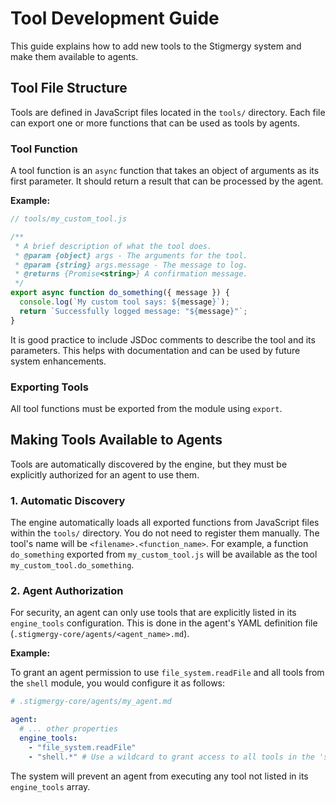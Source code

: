 # Tool Development Guide

This guide explains how to add new tools to the Stigmergy system and make them available to agents.

## Tool File Structure

Tools are defined in JavaScript files located in the `tools/` directory. Each file can export one or more functions that can be used as tools by agents.

### Tool Function

A tool function is an `async` function that takes an object of arguments as its first parameter. It should return a result that can be processed by the agent.

**Example:**

```javascript
// tools/my_custom_tool.js

/**
 * A brief description of what the tool does.
 * @param {object} args - The arguments for the tool.
 * @param {string} args.message - The message to log.
 * @returns {Promise<string>} A confirmation message.
 */
export async function do_something({ message }) {
  console.log(`My custom tool says: ${message}`);
  return `Successfully logged message: "${message}"`;
}
```

It is good practice to include JSDoc comments to describe the tool and its parameters. This helps with documentation and can be used by future system enhancements.

### Exporting Tools

All tool functions must be exported from the module using `export`.

## Making Tools Available to Agents

Tools are automatically discovered by the engine, but they must be explicitly authorized for an agent to use them.

### 1. Automatic Discovery
The engine automatically loads all exported functions from JavaScript files within the `tools/` directory. You do not need to register them manually. The tool's name will be `<filename>.<function_name>`. For example, a function `do_something` exported from `my_custom_tool.js` will be available as the tool `my_custom_tool.do_something`.

### 2. Agent Authorization
For security, an agent can only use tools that are explicitly listed in its `engine_tools` configuration. This is done in the agent's YAML definition file (`.stigmergy-core/agents/<agent_name>.md`).

**Example:**

To grant an agent permission to use `file_system.readFile` and all tools from the `shell` module, you would configure it as follows:

```yaml
# .stigmergy-core/agents/my_agent.md

agent:
  # ... other properties
  engine_tools:
    - "file_system.readFile"
    - "shell.*" # Use a wildcard to grant access to all tools in the 'shell' namespace
```

The system will prevent an agent from executing any tool not listed in its `engine_tools` array.
